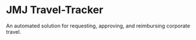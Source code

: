 # JMJ Travel-Tracker

An automated solution for requesting, approving, and reimbursing corporate travel.
